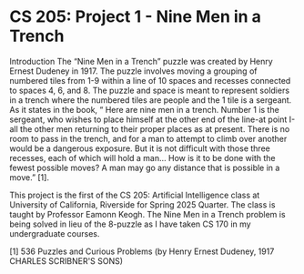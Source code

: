 # CS 205: Project 1 - Nine Men in a Trench

Introduction
The “Nine Men in a Trench” puzzle was created by Henry Ernest Dudeney in 1917. The puzzle involves moving a grouping of numbered tiles from 1-9 within a line of 10 spaces and recesses connected to spaces 4, 6, and 8. The puzzle and space is meant to represent soldiers in a trench where the numbered tiles are people and the 1 tile is a sergeant. As it states in the book, “ Here are nine men in a trench. Number 1 is the sergeant, who wishes to place himself at the other end of the line-at point I-all the other men returning to their proper places as at present. There is no room to pass in the trench, and for a man to attempt to climb over another would be a dangerous exposure. But it is not difficult with those three recesses, each of which will hold a man… How is it to be done with the fewest possible moves? A man may go any distance that is possible in a move.” [1].

This project is the first of the CS 205: Artificial Intelligence class at University of California, Riverside for Spring 2025 Quarter. The class is taught by Professor Eamonn Keogh. The Nine  Men in a Trench problem is being solved in lieu of the 8-puzzle as I have taken CS 170 in my undergraduate courses.

[1] 536 Puzzles and Curious Problems (by Henry Ernest Dudeney, 1917 CHARLES SCRIBNER'S SONS)
